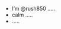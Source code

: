 - I’m @rush850 .....
- calm .....
- .....

<!---
rush850/rush850 is a ✨ special ✨ repository because its `README.md` (this file) appears on your GitHub profile.
You can click the Preview link to take a look at your changes.
--->
